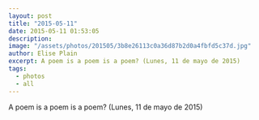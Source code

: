```yaml
---
layout: post
title: "2015-05-11"
date: 2015-05-11 01:53:05
description: 
image: "/assets/photos/201505/3b8e26113c0a36d87b2d0a4fbfd5c37d.jpg"
author: Elise Plain
excerpt: A poem is a poem is a poem? (Lunes, 11 de mayo de 2015)
tags: 
  - photos
  - all
---
```


A poem is a poem is a poem? (Lunes, 11 de mayo de 2015)
<p></p>
